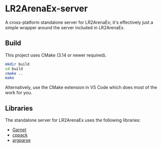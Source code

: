 # LR2ArenaEx-server

A cross-platform standalone server for LR2ArenaEx; it's effectively just a simple wrapper around the server included in LR2ArenaEx.

## Build

This project uses CMake (3.14 or newer required).
```bash
mkdir build
cd build
cmake ..
make
```
Alternatively, use the CMake extension in VS Code which does most of the work for you.

## Libraries

The standalone server for LR2ArenaEx uses the following libraries:
- [Garnet](https://github.com/jopo86/garnet)
- [cppack](https://github.com/dacap/cppack)
- [argparse](https://github.com/p-ranav/argparse)

